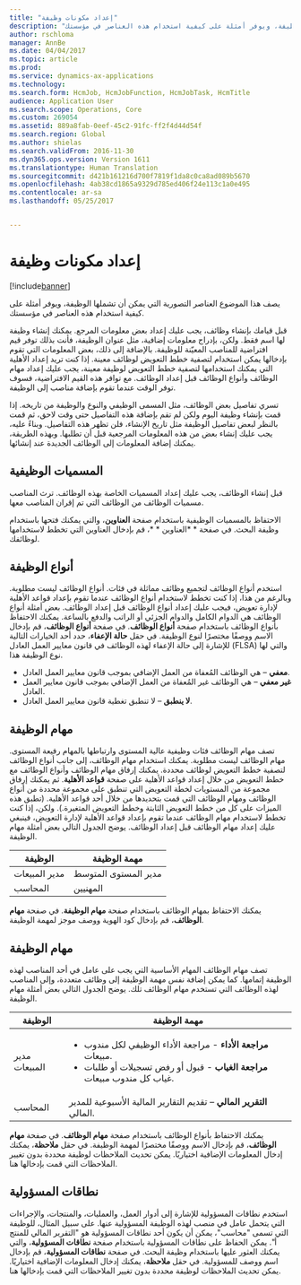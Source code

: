 ```yaml
---
title: "إعداد مكونات وظيفة"
description: "يصف هذا الموضوع العناصر التصورية التي يمكن أن تشملها الوظيفة، ويوفر أمثلة على كيفية استخدام هذه العناصر في مؤسستك."
author: rschloma
manager: AnnBe
ms.date: 04/04/2017
ms.topic: article
ms.prod: 
ms.service: dynamics-ax-applications
ms.technology: 
ms.search.form: HcmJob, HcmJobFunction, HcmJobTask, HcmTitle
audience: Application User
ms.search.scope: Operations, Core
ms.custom: 269054
ms.assetid: 889a8fab-0eef-45c2-91fc-ff2f4d44d54f
ms.search.region: Global
ms.author: shielas
ms.search.validFrom: 2016-11-30
ms.dyn365.ops.version: Version 1611
ms.translationtype: Human Translation
ms.sourcegitcommit: d421b161216d700f7819f1da8c0ca8ad089b5670
ms.openlocfilehash: 4ab38cd1865a9329d785ed406f24e113c1a0e495
ms.contentlocale: ar-sa
ms.lasthandoff: 05/25/2017


---
```


# <a name="setting-up-the-components-of-a-job"></a>إعداد مكونات وظيفة

[!include[banner](includes/banner.md)]


يصف هذا الموضوع العناصر التصورية التي يمكن أن تشملها الوظيفة، ويوفر أمثلة على كيفية استخدام هذه العناصر في مؤسستك. 

قبل قيامك بإنشاء وظائف، يجب عليك إعداد بعض معلومات المرجع. يمكنك إنشاء وظيفة لها اسم فقط. ولكن، بإدراج معلومات إضافية، مثل عنوان الوظيفة، فأنت بذلك توفر قيم افتراضية للمناصب المعيّنة للوظيفة. بالإضافة إلى ذلك، بعض المعلومات التي تقوم بإدخالها يمكن استخدام لتصفية خطط التعويض لوظائف معينة. إذا كنت تريد إعداد الأهلية التي يمكنك استخدامها لتصفية خطط التعويض لوظيفة معينة، يجب عليك إعداد مهام الوظائف وأنواع الوظائف قبل إعداد الوظائف. مع توافر هذه القيم الافتراضية، فسوف توفر الوقت عندما تقوم بإضافة مناصب إلى الوظيفة. 

تسري تفاصيل بعض الوظائف، مثل المسمى الوظيفي والنوع والوظيفة من تاريخه. إذا قمت بإنشاء وظيفة اليوم ولكن لم تقم بإضافة هذه التفاصيل حتى وقت لاحق، ثم قمت بالنظر لبعض تفاصيل الوظيفة مثل تاريخ الإنشاء، فلن تظهر هذه التفاصيل. وبناءً عليه، يجب عليك إنشاء بعض من هذه المعلومات المرجعية قبل أن تطلبها. وبهذه الطريقة، يمكنك إضافة المعلومات إلى الوظائف الجديدة عند إنشائها.

## <a name="job-titles"></a>المسميات الوظيفية
قبل إنشاء الوظائف، يجب عليك إعداد المسميات الخاصة بهذه الوظائف. ترث المناصب مسميات الوظائف من الوظائف التي تم إقران المناصب معها. 

الاحتفاظ بالمسميات الوظيفية باستخدام صفحة **العناوين**، والتي يمكنك فتحها باستخدام وظيفة البحث. في صفحة * *العناوين * *، قم بإدخال العناوين التي تخطط لاستخدامها لوظائفك.

## <a name="job-types"></a>أنواع الوظيفة
استخدم أنواع الوظائف لتجميع وظائف مماثلة في فئات. أنواع الوظائف ليست مطلوبة. وبالرغم من هذا، إذا كنت تخطط لاستخدام أنواع الوظائف عندما تقوم بإعداد قواعد الأهلية لإدارة تعويض، فيجب عليك إعداد أنواع الوظائف قبل إعداد الوظائف. بعض أمثلة أنواع الوظائف هي الدوام الكامل والدوام الجزئي أو الراتب والدفع بالساعة. يمكنك الاحتفاظ بأنواع الوظائف باستخدام صفحة **أنواع الوظائف**. في صفحة **أنواع الوظائف**، قم بإدخال الاسم ووصفًا مختصرًا لنوع الوظيفة. في حقل **حالة الإعفاء**، حدد أحد الخيارات التالية للإشارة إلى حالة الإعفاء لهذه الوظائف في قانون معايير العمل العادل (FLSA) والتي لها نوع الوظيفة هذا.

-   **معفي** – هي الوظائف المُعفاة من العمل الإضافي بموجب قانون معايير العمل العادل.
-   **غير معفي** – هي الوظائف غير المُعفاة من العمل الإضافي بموجب قانون معايير العمل العادل.
-   **لا ينطبق** – لا تنطبق تغطية قانون معايير العمل العادل.

## <a name="job-functions"></a>مهام الوظيفة
تصف مهام الوظائف فئات وظيفية عالية المستوى وارتباطها بالمهام رفيعة المستوى. مهام الوظائف ليست مطلوبة. يمكنك استخدام مهام الوظائف، إلى جانب أنواع الوظائف لتصفية خطط التعويض لوظائف محددة. يمكنك إرفاق مهام الوظائف وأنواع الوظائف مع خطط التعويض من خلال إعداد قواعد الأهلية على صفحة **قواعد الأهلية**. ثم يمكنك إرفاق مجموعة من المستويات لخطة التعويض التي تنطبق على مجموعة محددة من أنواع الوظائف ومهام الوظائف التي قمت بتحديدها من خلال أحد قواعد الأهلية. (تطبق هذه الميزات على كل من خطط التعويض الثابتة وخطط التعويض المتغيرة.). ولكن، إذا كنت تخطط لاستخدام مهام الوظائف عندما تقوم بإعداد قواعد الأهلية لإدارة التعويض، فينبغي عليك إعداد مهام الوظائف قبل إعداد الوظائف. يوضح الجدول التالي بعض أمثلة مهام الوظيفة.

| الوظيفة           | مهمة الوظيفة         |
|---------------|----------------------|
| مدير المبيعات | مدير المستوى المتوسط    |
| المحاسب    | المهنيين        |

يمكنك الاحتفاظ بمهام الوظائف باستخدام صفحة **مهام الوظيفة**. في صفحة **مهام الوظائف**، قم بإدخال كود الهوية ووصف موجز لمهمة الوظيفة.

## <a name="job-tasks"></a>مهام الوظيفة
تصف مهام الوظائف المهام الأساسية التي يجب على عامل في أحد المناصب لهذه الوظيفة إتمامها. كما يمكن إضافة نفس مهمة الوظيفة إلى وظائف متعددة، وإلى المناصب لهذه الوظائف التي تستخدم مهام الوظائف تلك. يوضح الجدول التالي بعض أمثلة مهام الوظيفة.

<table>
<thead>
<tr class="header">
<th>الوظيفة</th>
<th>مهمة الوظيفة</th>
</tr>
</thead>
<tbody>
<tr class="odd">
<td>مدير المبيعات</td>
<td><ul>
<li><strong>مراجعة الأداء</strong> - مراجعة الأداء الوظيفي لكل مندوب مبيعات.</li>
<li><strong>مراجعة الغياب</strong> - قبول أو رفض تسجيلات أو طلبات غياب كل مندوب مبيعات.</li>
</ul></td>
</tr>
<tr class="even">
<td>المحاسب</td>
<td><strong>التقرير المالي</strong> – تقديم التقارير المالية الأسبوعية للمدير المالي.</td>
</tr>
</tbody>
</table>

يمكنك الاحتفاظ بأنواع الوظائف باستخدام صفحة **مهام الوظائف**. في صفحة **مهام الوظائف**، قم بإدخال الاسم ووصفًا مختصرًا لمهمة الوظيفة. في حقل **ملاحظة**، يمكنك إدخال المعلومات الإضافية اختياريًا. يمكن تحديث الملاحظات لوظيفة محددة بدون تغيير الملاحظات التي قمت بإدخالها هنا.

## <a name="areas-of-responsibility"></a>نطاقات المسؤولية
استخدم نطاقات المسؤولية للإشارة إلى أدوار العمل، والعمليات، والمنتجات، والإجراءات التي يتحمل عامل في منصب لهذه الوظيفة المسؤولية عنها. على سبيل المثال، للوظيفة التي تسمى "محاسب"، يمكن أن يكون أحد نطاقات المسؤولية هو "التقرير المالي للمنتج أ". يمكن الحفاظ على نطاقات المسؤولية باستخدام صفحة **نطاقات المسؤولية**، والتي يمكنك العثور عليها باستخدام وظيفة البحث. في صفحة **نطاقات المسؤولية**، قم بإدخال اسم ووصف للمسؤولية. في حقل **ملاحظة**، يمكنك إدخال المعلومات الإضافية اختياريًا. يمكن تحديث الملاحظات لوظيفة محددة بدون تغيير الملاحظات التي قمت بإدخالها هنا.




